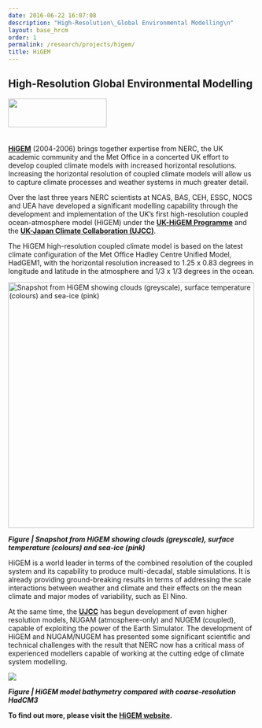 ```yaml
---
date: 2016-06-22 16:07:08
description: "High-Resolution\_Global Environmental Modelling\n"
layout: base_hrcm
order: 1
permalink: /research/projects/higem/
title: HiGEM
---
```


<h2>High-Resolution Global Environmental Modelling</h2>
<p><img height="58" src="{{ site.baseurl }}/assets/media/uploads/Logos/higem_logo_small.jpg" style="float: left;" width="200"></p>
<p> </p>
<p> </p>
<p> </p>
<p><a href="http://higem.nerc.ac.uk" target="_blank"><strong>HiGEM</strong></a> (2004-2006) brings together expertise from NERC, the UK academic community and the Met Office in a concerted UK effort to develop coupled climate models with increased horizontal resolutions. Increasing the horizontal resolution of coupled climate models will allow us to capture climate processes and weather systems in much greater detail.</p>
<p></p>
<p>Over the last three years NERC scientists at NCAS, BAS, CEH, ESSC, NOCS and UEA have developed a significant modelling capability through the development and implementation of the UK’s first high-resolution coupled ocean-atmosphere model (HiGEM) under the <strong><a href="http://www.higem.nerc.ac.uk/" title="http://www.higem.nerc.ac.uk/">UK-HiGEM Programme</a></strong> and the <strong><a href="http://heron.directrouter.co.uk/~itfnvazy/hrcm/index.php?option=com_content&amp;view=article&amp;id=48:ujcc&amp;catid=36:ujcc&amp;Itemid=55" target="_self" title="UJCC">UK-Japan Climate Collaboration (UJCC)</a></strong>.</p>
<p></p>
<p>The HiGEM high-resolution coupled climate model is based on the latest climate configuration of the Met Office Hadley Centre Unified Model, HadGEM1, with the horizontal resolution increased to 1.25 x 0.83 degrees in longitude and latitude in the atmosphere and 1/3 x 1/3 degrees in the ocean.</p>
<p></p>
<div class="img_caption none"><img border="0" class="caption" src="http://heron.directrouter.co.uk/~itfnvazy/hrcm/images/stories/HiGEM/higem_globe.gif" title="Snapshot from HiGEM showing clouds (greyscale), surface temperature (colours) and sea-ice (pink)" width="500">
<p class="img_caption"><strong><em>Figure | Snapshot from HiGEM showing clouds (greyscale), surface temperature (colours) and sea-ice (pink)</em></strong></p>
</div>
<p></p>
<p>HiGEM is a world leader in terms of the combined resolution of the coupled system and its capability to produce multi-decadal, stable simulations. It is already providing ground-breaking results in terms of addressing the scale interactions between weather and climate and their effects on the mean climate and major modes of variability, such as El Nino.</p>
<p></p>
<p>At the same time, the <strong><a href="{{ site.baseurl }}/research/projects/ujcc/" title="UJCC">UJCC</a></strong> has begun development of even higher resolution models, NUGAM (atmosphere-only) and NUGEM (coupled), capable of exploiting the power of the Earth Simulator. The development of HiGEM and NUGAM/NUGEM has presented some significant scientific and technical challenges with the result that NERC now has a critical mass of experienced modellers capable of working at the cutting edge of climate system modelling.</p>
<p></p>
<p><img src="{{ site.baseurl }}/assets/media/uploads/Figures/higem_bathy.png"></p>
<p><em><strong>Figure | HiGEM model bathymetry compared with coarse-resolution HadCM3</strong></em></p>
<p></p>
<p><strong>To find out more, please visit the <a href="http://higem.nerc.ac.uk/" target="_blank" title="HiGEM Project Website">HiGEM website</a>.</strong></p>
